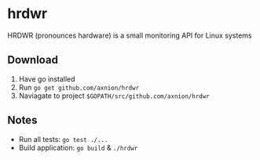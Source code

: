 # hrdwr
HRDWR (pronounces hardware) is a small monitoring API for Linux systems

## Download
1. Have go installed
1. Run `go get github.com/axnion/hrdwr`
1. Naviagate to project `$GOPATH/src/github.com/axnion/hrdwr`

## Notes
* Run all tests: `go test ./...`
* Build application: `go build` & `./hrdwr`